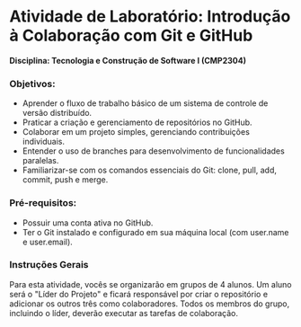 # Atividade de Laboratório: Introdução à Colaboração com Git e GitHub
**Disciplina: Tecnologia e Construção de Software I (CMP2304)**
### Objetivos:
- Aprender o fluxo de trabalho básico de um sistema de controle de versão distribuído.
- Praticar a criação e gerenciamento de repositórios no GitHub.
- Colaborar em um projeto simples, gerenciando contribuições individuais.
- Entender o uso de branches para desenvolvimento de funcionalidades paralelas.
- Familiarizar-se com os comandos essenciais do Git: clone, pull, add, commit, push e
merge.
### Pré-requisitos:
- Possuir uma conta ativa no GitHub.
- Ter o Git instalado e configurado em sua máquina local (com user.name e
user.email).
### Instruções Gerais
Para esta atividade, vocês se organizarão em grupos de 4 alunos. Um aluno será o "Líder
do Projeto" e ficará responsável por criar o repositório e adicionar os outros três como
colaboradores. Todos os membros do grupo, incluindo o líder, deverão executar as tarefas
de colaboração.
